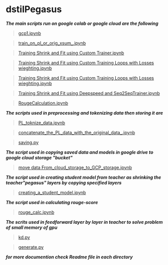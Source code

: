 # dstilPegasus
***The main scripts run on google colab or google cloud are the following***

> [gcp1.ipynb](https://github.com/ibrahim-elsawy/dstilPegasus/blob/main/gcp1.ipynb)
   
> [train_on_pl_or_orig_xsum_.ipynb](https://github.com/ibrahim-elsawy/dstilPegasus/blob/main/train_on_pl_or_orig_xsum_.ipynb)

> [Training Shrink and Fit using Custom Trainer.ipynb](https://github.com/ibrahim-elsawy/dstilPegasus/blob/main/Shrink%20and%20Fit%20Notebooks/Training%20Shrink%20and%20Fit%20using%20Custom%20Trainer.ipynb)

> [Training Shrink and Fit using Custom Training Loops with Losses wieghting.ipynb](https://github.com/ibrahim-elsawy/dstilPegasus/blob/main/Shrink%20and%20Fit%20Notebooks/Training%20Shrink%20and%20Fit%20using%20Custom%20Training%20Loops%20with%20Losses%20wieghting.ipynb)

> [Training Shrink and Fit using Custom Training Loops with Losses wieghting.ipynb](https://github.com/ibrahim-elsawy/dstilPegasus/blob/main/Shrink%20and%20Fit%20Notebooks/Training%20Shrink%20and%20Fit%20using%20Custom%20Training%20Loops%20with%20Losses%20wieghting.ipynb)

> [Training Shrink and Fit using Deepspeed and Seq2SeqTrainer.ipynb](https://github.com/ibrahim-elsawy/dstilPegasus/blob/main/Shrink%20and%20Fit%20Notebooks/Training%20Shrink%20and%20Fit%20using%20Deepspeed%20and%20Seq2SeqTrainer.ipynb)

> [RougeCalculation.ipynb](https://github.com/ibrahim-elsawy/dstilPegasus/blob/main/Shrink%20and%20Fit%20Notebooks/RougeCalculation.ipynb)

***The scripts used in preprocessing and tokenizing data then storing it are***

> [PL_toknize_data.ipynb](https://github.com/ibrahim-elsawy/dstilPegasus/blob/main/PL_toknize_data.ipynb)

> [concatenate_the_PL_data_with_the_original_data_.ipynb](https://github.com/ibrahim-elsawy/dstilPegasus/blob/main/concatenate_the_PL_data_with_the_original_data_.ipynb)

> [saving.py](https://github.com/ibrahim-elsawy/dstilPegasus/blob/main/saving.py)


***The script used in copying saved data and models in google drive to google cloud storage "bucket"***
> [move data From_cloud_storage_to_GCP_storage.ipynb](https://github.com/ibrahim-elsawy/dstilPegasus/blob/main/move%20data%20From_cloud_storage_to_GCP_storage.ipynb)

***The script used in creating student model from teacher as shrinking the teacher"pegasus" layers by copying specified layers***
> [creating_a_student_model.ipynb](https://github.com/ibrahim-elsawy/dstilPegasus/blob/main/creating_a_student_model.ipynb)

***The script used in calculating rouge-score***
> [rouge_calc.ipynb](https://github.com/ibrahim-elsawy/dstilPegasus/blob/main/rouge_calc.ipynb)

***The scrits used in feedforward layer by layer in teacher to solve problem of small memory of gpu***
> [kd.py](https://github.com/ibrahim-elsawy/dstilPegasus/blob/main/kd.py)

> [generate.py](https://github.com/ibrahim-elsawy/dstilPegasus/blob/main/generate.py)


***for more documention check Readme file in each directory***
